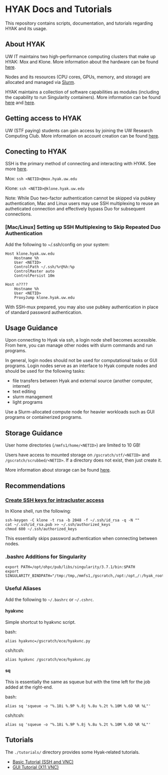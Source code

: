 HYAK Docs and Tutorials
=======================

This repository contains scripts, documentation, and tutorials regarding HYAK
and its usage.

## About HYAK

UW IT maintains two high-performance computing clusters that make up HYAK: Mox
and Klone. More information about the hardware can be found
[here](https://hyak.uw.edu/systems/).

Nodes and its resources (CPU cores, GPUs, memory, and storage) are allocated
and managed via [Slurm](https://slurm.schedmd.com/overview.html).

HYAK maintains a collection of software capabilities as modules (including
the capability to run Singularity containers). More information can be found
[here](https://hyak.uw.edu/docs/tools/modules) and
[here](https://hyak.uw.edu/docs/tools/containers).

## Getting access to HYAK

UW (STF paying) students can gain access by joining the UW Research Computing
Club. More information on account creation can be found
[here](https://hyak.uw.edu/docs/account-creation#i-have-a-pi-and-the-pi-contributed-hyak-nodes).

## Conecting to HYAK

SSH is the primary method of connecting and interacting with HYAK.
See more [here](https://hyak.uw.edu/docs/setup/ssh).

Mox: `ssh <NETID>@mox.hyak.uw.edu`

Klone: `ssh <NETID>@klone.hyak.uw.edu`

Note: While Duo two-factor authentication cannot be skipped via pubkey
authentication, Mac and Linux users may use SSH multiplexing to reuse an
autheticated connection and effectively bypass Duo for subsequent connections.

### [Mac/Linux] Setting up SSH Multiplexing to Skip Repeated Duo Authentication

Add the following to ~/.ssh/config on your system:
```
Host klone.hyak.uw.edu
    Hostname %h
    User <NETID>
    ControlPath ~/.ssh/%r@%h:%p
    ControlMaster auto
    ControlPersist 10m

Host n????
    Hostname %h
    User <NETID>
    ProxyJump klone.hyak.uw.edu
```

With SSH-mux prepared, you may also use pubkey authentication in place of
standard password authentication.

## Usage Guidance

Upon connecting to Hyak via ssh, a login node shell becomes accessible. From
here, you can manage other nodes with slurm commands and run programs.

In general, login nodes should not be used for computational tasks or GUI
programs. Login nodes serve as an interface to Hyak compute nodes and should
be used for the following tasks:

- file transfers between Hyak and external source (another computer, internet)
- text editing
- slurm management
- light programs

Use a Slurm-allocated compute node for heavier workloads such as GUI programs
or containerized programs.

## Storage Guidance

User home directories (`/mmfs1/home/<NETID>`) are limited to 10 GB!

Users have access to mounted storage on `/gscratch/stf/<NETID>` and
`/gscratch/scrubbed/<NETID>`. If a directory does not exist, then just create
it.

More information about storage can be found
[here](https://hyak.uw.edu/docs/storage/gscratch).

## Recommendations

### [Create SSH keys for intracluster access](https://hyak.uw.edu/docs/setup/ssh#intracluster-ssh-keys)

In Klone shell, run the following:

```
ssh-keygen -C klone -t rsa -b 2048 -f ~/.ssh/id_rsa -q -N ""
cat ~/.ssh/id_rsa.pub >> ~/.ssh/authorized_keys
chmod 600 ~/.ssh/authorized_keys
```

This essentially skips password authentication when connecting between nodes.

### .bashrc Additions for Singularity

```
export PATH=/opt/ohpc/pub/libs/singularity/3.7.1/bin:$PATH
export SINGULARITY_BINDPATH="/tmp:/tmp,/mmfs1,/gscratch,/opt:/opt,/:/hyak_root"
```

### Useful Aliases

Add the following to `~/.bashrc` or `~/.cshrc`.

#### hyakvnc

Simple shortcut to hyakvnc script.

bash:

```
alias hyakvnc=/gscratch/ece/hyakvnc.py
```

csh/tcsh:

```
alias hyakvnc /gscratch/ece/hyakvnc.py
```

#### sq

This is essentially the same as squeue but with the time left for the job
added at the right-end.

bash:

```
alias sq 'squeue -o "%.18i %.9P %.8j %.8u %.2t %.10M %.6D %R %L"'
```

csh/tcsh:

```
alias sq 'squeue -o "%.18i %.9P %.8j %.8u %.2t %.10M %.6D %R %L"'
```

## Tutorials

The `./tutorials/` directory provides some Hyak-related tutorials.

- [Basic Tutorial (SSH and VNC)](tutorials/basic.md)
- [GUI Tutorial (X11,VNC)](tutorials/gui.md)

